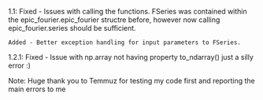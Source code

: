 1.1: 
    Fixed - Issues with calling the functions. FSeries was contained within the epic_fourier.epic_fourier structre before, however now calling epic_fourier.series should be sufficient. 
    
    Added - Better exception handling for input parameters to FSeries.

1.2.1:
    Fixed - Issue with np.array not having property to_ndarray() just a silly error :)

Note: Huge thank you to Temmuz for testing my code first and reporting the main errors to me